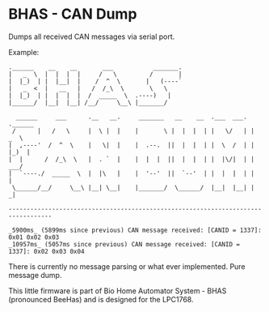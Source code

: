 # BHAS - CAN Dump

Dumps all received CAN messages via serial port.

Example:

```
.______    __    __       ___           _______.                             
|   _  \  |  |  |  |     /   \         /       |                             
|  |_)  | |  |__|  |    /  ^  \       |   (----`                             
|   _  <  |   __   |   /  /_\  \       \   \                                 
|  |_)  | |  |  |  |  /  _____  \  .----)   |                                
|______/  |__|  |__| /__/     \__\ |_______/                                 
                                                                             
  ______     ___      .__   __.     _______   __    __  .___  ___. .______   
 /      |   /   \     |  \ |  |    |       \ |  |  |  | |   \/   | |   _  \  
|  ,----'  /  ^  \    |   \|  |    |  .--.  ||  |  |  | |  \  /  | |  |_)  | 
|  |      /  /_\  \   |  . `  |    |  |  |  ||  |  |  | |  |\/|  | |   ___/  
|  `----./  _____  \  |  |\   |    |  '--'  ||  `--'  | |  |  |  | |  |      
 \______/__/     \__\ |__| \__|    |_______/  \______/  |__|  |__| | _|      

----------------------------------------------------------------------------------

_5900ms_ (5899ms since previous) CAN message received: [CANID = 1337]: 0x01 0x02 0x03 
_10957ms_ (5057ms since previous) CAN message received: [CANID = 1337]: 0x02 0x03 0x04
```

There is currently no message parsing or what ever implemented. Pure message dump.

This little firmware is part of Bio Home Automator System - BHAS (pronounced BeeHas) and is designed for the LPC1768.
